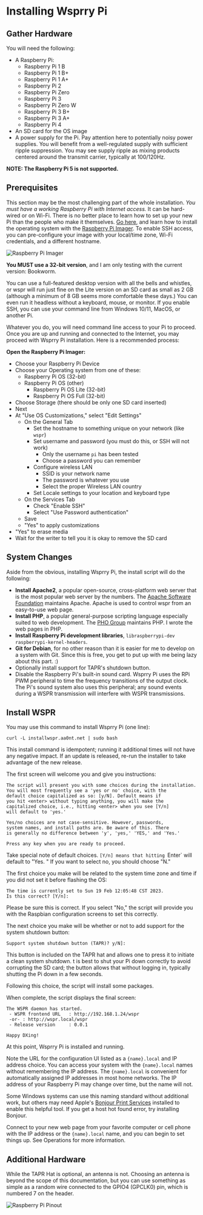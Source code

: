 # Installing Wsprry Pi

## Gather Hardware

You will need the following:

- A Raspberry Pi:
  - Raspberry Pi 1 B
  - Raspberry Pi 1 B+
  - Raspberry Pi 1 A+
  - Raspberry Pi 2
  - Raspberry Pi Zero
  - Raspberry Pi 3
  - Raspberry Pi Zero W
  - Raspberry Pi 3 B+
  - Raspberry Pi 3 A+
  - Raspberry Pi 4
- An SD card for the OS image
- A power supply for the Pi. Pay attention here to potentially noisy power supplies. You will benefit from a well-regulated supply with sufficient ripple suppression. You may see supply ripple as mixing products centered around the transmit carrier, typically at 100/120Hz.

**NOTE: The Raspberry Pi 5 is not supported.**

## Prerequisites

This section may be the most challenging part of the whole installation.  *You must have a working Raspberry Pi with Internet access.*  It can be hard-wired or on Wi-Fi. There is no better place to learn how to set up your new Pi than the people who make it themselves. [Go here](https://www.raspberrypi.com/documentation/computers/getting-started.html), and learn how to install the operating system with the [Raspberry Pi Imager](https://www.raspberrypi.com/software/). To enable SSH access, you can pre-configure your image with your local/time zone, Wi-Fi credentials, and a different hostname.

![Raspberry Pi Imager](rpi_imager.png)

**You MUST use a 32-bit version**, and I am only testing with the current version: Bookworm.

You can use a full-featured desktop version with all the bells and whistles, or wspr will run just fine on the Lite version on an SD card as small as 2 GB (although a minimum of 8 GB seems more comfortable these days.)  You can even run it headless without a keyboard, mouse, or monitor. If you enable SSH, you can use your command line from Windows 10/11, MacOS, or another Pi.

Whatever you do, you will need command line access to your Pi to proceed. Once you are up and running and connected to the Internet, you may proceed with Wsprry Pi installation. Here is a recommended process:

**Open the Raspberry Pi Imager:**

* Choose your Raspberry Pi Device
* Choose your Operating system from one of these:
  * Raspberry Pi OS (32-bit)
  * Raspberry Pi OS (other)
    * Raspberry Pi OS Lite (32-bit)
    * Raspberry Pi OS Full (32-bit)
* Choose Storage (there should be only one SD card inserted)
* Next
* At "Use OS Customizations," select "Edit Settings"
  * On the General Tab
    * Set the hostname to something unique on your network (like `wspr`)
    * Set username and password (you must do this, or SSH will not work) 
      * Only the username `pi` has been tested
      * Choose a password you can remember
    * Configure wireless LAN
      * SSID is your network name
      * The password is whatever you use
      * Select the proper Wireless LAN country
    * Set Locale settings to your location and keyboard type
  * On the Services Tab
    * Check "Enable SSH"
    * Select "Use Password authentication"
  * Save
  * "Yes" to apply customizations
* "Yes" to erase media
* Wait for the writer to tell you it is okay to remove the SD card

## System Changes

Aside from the obvious, installing Wsprry Pi, the install script will do the following:

- **Install Apache2**, a popular open-source, cross-platform web server that is the most popular web server by the numbers. The [Apache Software Foundation](https://www.apache.org/) maintains Apache. Apache is used to control wspr from an easy-to-use web page.
- **Install PHP**, a popular general-purpose scripting language especially suited to web development. The [PHO Group](https://www.php.net/) maintains PHP. I wrote the web pages in PHP.
- **Install Raspberry Pi development libraries**, `libraspberrypi-dev` `raspberrypi-kernel-headers`.
- **Git for Debian**, for no other reason than it is easier for me to develop on a system with Git. Since this is free, you get to put up with me being lazy about this part. :)
- Optionally install support for TAPR's shutdown button.
- Disable the Raspberry Pi's built-in sound card. Wsprry Pi uses the RPi PWM peripheral to time the frequency transitions of the output clock. The Pi's sound system also uses this peripheral; any sound events during a WSPR transmission will interfere with WSPR transmissions.

## Install WSPR

You may use this command to install Wsprry Pi (one line):

`curl -L installwspr.aa0nt.net | sudo bash`

This install command is idempotent; running it additional times will not have any negative impact. If an update is released, re-run the installer to take advantage of the new release.

The first screen will welcome you and give you instructions:

```text
The script will present you with some choices during the installation.
You will most frequently see a 'yes or no' choice, with the
default choice capitalized as so: [y/N]. Default means if
you hit <enter> without typing anything, you will make the
capitalized choice, i.e., hitting <enter> when you see [Y/n]
will default to 'yes.'

Yes/no choices are not case-sensitive. However, passwords,
system names, and install paths are. Be aware of this. There
is generally no difference between 'y', 'yes,' 'YES,' and 'Yes.'

Press any key when you are ready to proceed. 
```

Take special note of default choices. `[Y/n] means that hitting `Enter` will default to "Yes. " If you want to select no, you should choose "N."

The first choice you make will be related to the system time zone and time if you did not set it before flashing the OS:

```text
The time is currently set to Sun 19 Feb 12:05:48 CST 2023.
Is this correct? [Y/n]:
```

Please be sure this is correct. If you select "No," the script will provide you with the Raspbian configuration screens to set this correctly.

The next choice you make will be whether or not to add support for the system shutdown button:

```text
Support system shutdown button (TAPR)? y/N]:
```

This button is included on the TAPR hat and allows one to press it to initiate a clean system shutdown. t is best to shut your Pi down correctly to avoid corrupting the SD card; the button allows that without logging in, typically shutting the Pi down in a few seconds.

Following this choice, the script will install some packages.

When complete, the script displays the final screen:

```text
The WSPR daemon has started.
 - WSPR frontend URL   : http://192.168.1.24/wspr
 -or- : http://wspr.local/wspr
 - Release version     : 0.0.1

Happy DXing!
```

At this point, Wsprry Pi is installed and running.

Note the URL for the configuration UI listed as a `{name}.local` and IP address choice. You can access your system with the `{name}.local` names without remembering the IP address. The `{name}.local` is convenient for automatically assigned IP addresses in most home networks. The IP address of your Raspberry Pi may change over time, but the name will not.

Some Windows systems can use this naming standard without additional work, but others may need Apple's [Bonjour Print Services](https://support.apple.com/kb/dl999) installed to enable this helpful tool. If you get a host hot found error, try installing Bonjour.

Connect to your new web page from your favorite computer or cell phone with the IP address or the `{name}.local` name, and you can begin to set things up. See Operations for more information.

## Additional Hardware

While the TAPR Hat is optional, an antenna is not. Choosing an antenna is beyond the scope of this documentation, but you can use something as simple as a random wire connected to the GPIO4 (GPCLK0) pin, which is numbered 7 on the header.

![Raspberry Pi Pinout](pinout.png)
